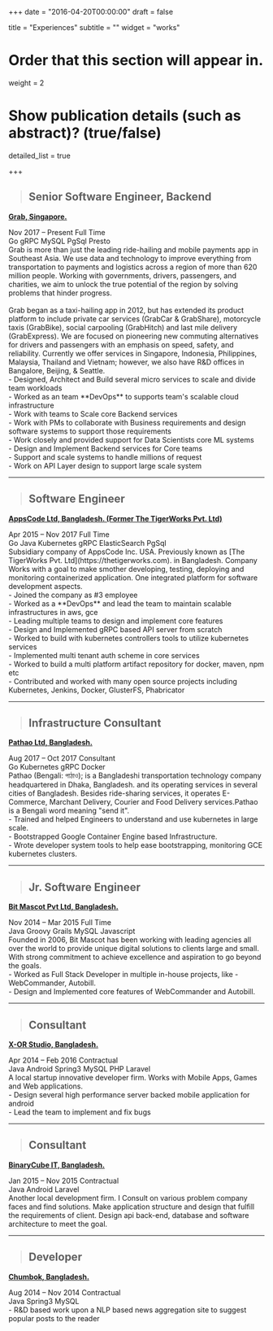 +++
date = "2016-04-20T00:00:00"
draft = false

title = "Experiences"
subtitle = ""
widget = "works"

# Order that this section will appear in.
weight = 2

# Show publication details (such as abstract)? (true/false)
detailed_list = true

+++
> ## **Senior Software Engineer, Backend**
[**Grab, Singapore.**](https://grab.com)<br>
<div class="exp-work-duration">
    <i class="fa fa-calendar" aria-hidden="true"></i>
    <span class="exp-work-duration-date">Nov 2017 – Present</span>
    <i class="fa fa-tasks" aria-hidden="true"></i>
    <span class="exp-work-type">Full Time</span>
</div>
<div class="exp-work-tech">
    <span>Go</span>
    <span>gRPC</span>
    <span>MySQL</span>
    <span>PgSql</span>
    <span>Presto</span>
<div>
<div class="exp-work-desc">
Grab is more than just the leading ride-hailing and mobile payments app in Southeast Asia.
We use data and technology to improve everything from transportation to payments and logistics across a
region of more than 620 million people. Working with governments, drivers, passengers, and charities,
we aim to unlock the true potential of the region by solving problems that hinder progress.<br><br>
Grab began as a taxi-hailing app in 2012, but has extended its product platform to
include private car services (GrabCar & GrabShare), motorcycle taxis (GrabBike), social carpooling (GrabHitch)
and last mile delivery (GrabExpress). We are focused on pioneering new commuting alternatives for
drivers and passengers with an emphasis on speed, safety, and reliability. Currently we offer services
in Singapore, Indonesia, Philippines, Malaysia, Thailand and Vietnam; however, we also have R&D offices
in Bangalore, Beijing, & Seattle.</div>
<div class=exp-work-worked>
 - Designed, Architect and Build several micro services to scale and divide team workloads <br>
 - Worked as an team **DevOps** to supports team's scalable cloud infrastructure <br>
 - Work with teams to Scale core Backend services <br>
 - Work with PMs to collaborate with Business requirements and design software systems to support those requirements <br>
 - Work closely and provided support for Data Scientists core ML systems <br>
 - Design and Implement Backend services for Core teams <br>
 - Support and scale systems to handle millions of request <br>
 - Work on API Layer design to support large scale system <br>
</div>

----

> ## **Software Engineer**
[**AppsCode Ltd, Bangladesh. (Former The TigerWorks Pvt. Ltd)**](https://appscode.com)<br>
<div class="exp-work-duration">
    <i class="fa fa-calendar" aria-hidden="true"></i>
    <span class="exp-work-duration-date">Apr 2015 – Nov 2017</span>
    <i class="fa fa-tasks" aria-hidden="true"></i>
    <span class="exp-work-type">Full Time</span>
</div>
<div class="exp-work-tech">
    <span>Go</span>
    <span>Java</span>
    <span>Kubernetes</span>
    <span>gRPC</span>
    <span>ElasticSearch</span>
    <span>PgSql</span>
<div>
<div class="exp-work-desc">
Subsidiary company of AppsCode Inc. USA. Previously known as [The TigerWorks Pvt. Ltd](https://thetigerworks.com). in Bangladesh. 
Company Works with a goal to make smother developing, testing, deploying and monitoring containerized application. 
One integrated platform for software development aspects.
</div>
<div class=exp-work-worked>
 - Joined the company as #3 employee <br>
 - Worked as a **DevOps** and lead the team to maintain scalable infrastructures in aws, gce <br>
 - Leading multiple teams to design and implement core features <br>
 - Design and Implemented gRPC based API server from scratch <br>
 - Worked to build with kubernetes controllers tools to utilize kubernetes services <br>
 - Implemented multi tenant auth scheme in core services <br>
 - Worked to build a multi platform artifact repository for docker, maven, npm etc <br>
 - Contributed and worked with many open source projects including Kubernetes, Jenkins, Docker, GlusterFS, Phabricator <br>
</div>

----


> ## **Infrastructure Consultant**
[**Pathao Ltd, Bangladesh.**](https://pathao.com)<br>
<div class="exp-work-duration">
    <i class="fa fa-calendar" aria-hidden="true"></i>
    <span class="exp-work-duration-date">Aug 2017 – Oct 2017</span>
    <i class="fa fa-tasks" aria-hidden="true"></i>
    <span class="exp-work-type">Consultant</span>
</div>
<div class="exp-work-tech">
    <span>Go</span>
    <span>Kubernetes</span>
    <span>gRPC</span>
    <span>Docker</span>
<div>
<div class="exp-work-desc">
Pathao (Bengali: পাঠাও); is a Bangladeshi transportation technology company headquartered in Dhaka, Bangladesh.
and its operating services in several cities of Bangladesh. Besides ride-sharing services, it operates E-Commerce,
Marchant Delivery, Courier and Food Delivery services.Pathao is a Bengali word meaning "send it".
</div>
<div class=exp-work-worked>
 - Trained and helped Engineers to understand and use kubernetes in large scale. <br>
 - Bootstrapped Google Container Engine based Infrastructure. <br>
 - Wrote developer system tools to help ease bootstrapping, monitoring GCE kubernetes clusters.<br>

----

> ## **Jr. Software Engineer**
[**Bit Mascot Pvt Ltd, Bangladesh.**](http://www.bitmascot.com/)<br>
<div class="exp-work-duration">
    <i class="fa fa-calendar" aria-hidden="true"></i>
    <span class="exp-work-duration-date">Nov 2014 – Mar 2015</span>
    <i class="fa fa-tasks" aria-hidden="true"></i>
    <span class="exp-work-type">Full Time</span>
</div>
<div class=exp-work-tech>
    <span>Java</span>
    <span>Groovy</span>
    <span>Grails</span>
    <span>MySQL</span>
    <span>Javascript</span>
<div>
<div class="exp-work-desc">
Founded in 2006, Bit Mascot has been working with leading agencies all over the world to provide unique 
digital solutions to clients large and small. With strong commitment to achieve excellence and aspiration 
to go beyond the goals.
</div>
<div class=exp-work-worked>
 - Worked as Full Stack Developer in multiple in-house projects, like - WebCommander, Autobill.<br>
 - Design and Implemented core features of WebCommander and Autobill.<br>
 </div>

----
> ## **Consultant**
[**X-OR Studio, Bangladesh.**](https://appscode.com)<br>
<div class="exp-work-duration">
    <i class="fa fa-calendar" aria-hidden="true"></i>
    <span class="exp-work-duration-date">Apr 2014 – Feb 2016</span>
    <i class="fa fa-tasks" aria-hidden="true"></i>
    <span class="exp-work-type">Contractual</span>
</div>
<div class=exp-work-tech>
    <span>Java</span>
    <span>Android</span>
    <span>Spring3</span>
    <span>MySQL</span>
    <span>PHP</span>
    <span>Laravel</span>
<div>
<div class="exp-work-desc">
A local startup innovative developer firm. Works with Mobile Apps, Games and Web applications. 
</div>
<div class=exp-work-worked>
 - Design several high performance server backed mobile application for android <br>
 - Lead the team to implement and fix bugs <br>
</div>

---
> ## **Consultant**
[**BinaryCube IT, Bangladesh.**](http://binarycubeit.com/)<br>
<div class="exp-work-duration">
    <i class="fa fa-calendar" aria-hidden="true"></i>
    <span class="exp-work-duration-date">Jan 2015 – Nov 2015</span>
    <i class="fa fa-tasks" aria-hidden="true"></i>
    <span class="exp-work-type">Contractual</span>
</div>
<div class=exp-work-tech>
    <span>Java</span>
    <span>Android</span>
    <span>Laravel</span>
<div>
<div class="exp-work-desc">
Another local development firm. I Consult on various problem company faces and find solutions. 
Make application structure and design that fulfill the requirements of client. Design api back-end,
database and software architecture to meet the goal.
</div>
<div class=exp-work-worked>
</div>

---
> ## **Developer**
[**Chumbok, Bangladesh.**](http://chumbok.com/)<br>
<div class="exp-work-duration">
    <i class="fa fa-calendar" aria-hidden="true"></i>
    <span class="exp-work-duration-date">Aug 2014 – Nov 2014</span>
    <i class="fa fa-tasks" aria-hidden="true"></i>
    <span class="exp-work-type">Contractual</span>
</div>
<div class=exp-work-tech>
    <span>Java</span>
    <span>Spring3</span>
    <span>MySQL</span>
<div>
<div class="exp-work-desc"> 
</div>
<div class=exp-work-worked>
 - R&D based work upon a NLP based news aggregation site to suggest popular posts to the reader <br>
</div>
